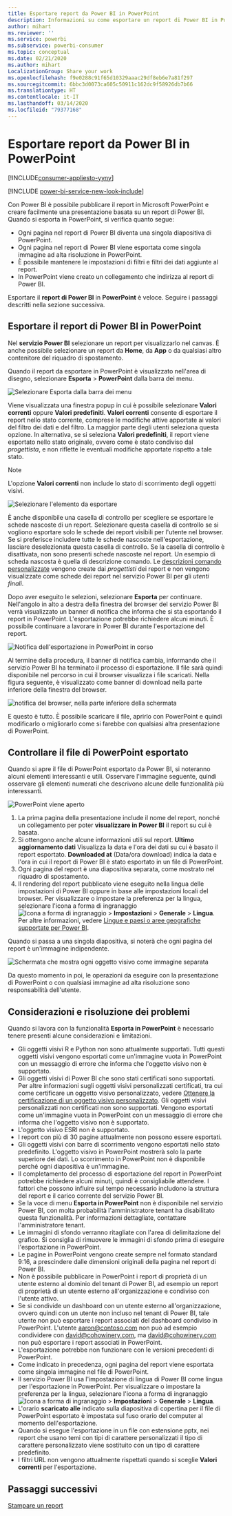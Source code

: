 ```yaml
---
title: Esportare report da Power BI in PowerPoint
description: Informazioni su come esportare un report di Power BI in PowerPoint.
author: mihart
ms.reviewer: ''
ms.service: powerbi
ms.subservice: powerbi-consumer
ms.topic: conceptual
ms.date: 02/21/2020
ms.author: mihart
LocalizationGroup: Share your work
ms.openlocfilehash: f9e0288c91f65d10329aaac29df8eb6e7a81f297
ms.sourcegitcommit: 6bbc3d0073ca605c50911c162dc9f58926db7b66
ms.translationtype: HT
ms.contentlocale: it-IT
ms.lasthandoff: 03/14/2020
ms.locfileid: "79377168"
---
```

# <a name="export-reports-from-power-bi-to-powerpoint"></a>Esportare report da Power BI in PowerPoint

[!INCLUDE[consumer-appliesto-yyny](../includes/consumer-appliesto-yyny.md)]

[!INCLUDE [power-bi-service-new-look-include](../includes/power-bi-service-new-look-include.md)]

Con Power BI è possibile pubblicare il report in Microsoft PowerPoint e creare facilmente una presentazione basata su un report di Power BI. Quando si esporta in PowerPoint, si verifica quanto segue:

* Ogni pagina nel report di Power BI diventa una singola diapositiva di PowerPoint.
* Ogni pagina nel report di Power BI viene esportata come singola immagine ad alta risoluzione in PowerPoint.
* È possibile mantenere le impostazioni di filtri e filtri dei dati aggiunte al report.
* In PowerPoint viene creato un collegamento che indirizza al report di Power BI.

Esportare il **report di Power BI** in **PowerPoint** è veloce. Seguire i passaggi descritti nella sezione successiva.

## <a name="export-your-power-bi-report-to-powerpoint"></a>Esportare il report di Power BI in PowerPoint
Nel **servizio Power BI** selezionare un report per visualizzarlo nel canvas. È anche possibile selezionare un report da **Home**, da **App** o da qualsiasi altro contenitore del riquadro di spostamento.

Quando il report da esportare in PowerPoint è visualizzato nell'area di disegno, selezionare **Esporta** > **PowerPoint** dalla barra dei menu.

![Selezionare Esporta dalla barra dei menu](media/end-user-powerpoint/power-bi-export.png)

Viene visualizzata una finestra popup in cui è possibile selezionare **Valori correnti** oppure **Valori predefiniti**. **Valori correnti** consente di esportare il report nello stato corrente, comprese le modifiche attive apportate ai valori del filtro dei dati e del filtro. La maggior parte degli utenti seleziona questa opzione. In alternativa, se si seleziona **Valori predefiniti**, il report viene esportato nello stato originale, ovvero come è stato condiviso dal *progettista*, e non riflette le eventuali modifiche apportate rispetto a tale stato.

> [!NOTE]
> L'opzione **Valori correnti** non include lo stato di scorrimento degli oggetti visivi.

![Selezionare l'elemento da esportare](media/end-user-powerpoint/power-bi-current-values.png)
 
È anche disponibile una casella di controllo per scegliere se esportare le schede nascoste di un report. Selezionare questa casella di controllo se si vogliono esportare solo le schede dei report visibili per l'utente nel browser. Se si preferisce includere tutte le schede nascoste nell'esportazione, lasciare deselezionata questa casella di controllo. Se la casella di controllo è disattivata, non sono presenti schede nascoste nel report. Un esempio di scheda nascosta è quella di descrizione comando. Le [descrizioni comando personalizzate](../desktop-tooltips.md) vengono create dai *progettisti* dei report e non vengono visualizzate come schede dei report nel servizio Power BI per gli *utenti finali*. 

Dopo aver eseguito le selezioni, selezionare **Esporta** per continuare. Nell'angolo in alto a destra della finestra del browser del servizio Power BI verrà visualizzato un banner di notifica che informa che si sta esportando il report in PowerPoint. L'esportazione potrebbe richiedere alcuni minuti. È possibile continuare a lavorare in Power BI durante l'esportazione del report.

![Notifica dell'esportazione in PowerPoint in corso](media/end-user-powerpoint/power-bi-export-progress.png)

Al termine della procedura, il banner di notifica cambia, informando che il servizio Power BI ha terminato il processo di esportazione. Il file sarà quindi disponibile nel percorso in cui il browser visualizza i file scaricati. Nella figura seguente, è visualizzato come banner di download nella parte inferiore della finestra del browser.

![notifica del browser, nella parte inferiore della schermata](media/end-user-powerpoint/power-bi-browsers.png)

E questo è tutto. È possibile scaricare il file, aprirlo con PowerPoint e quindi modificarlo o migliorarlo come si farebbe con qualsiasi altra presentazione di PowerPoint.

## <a name="check-out-your-exported-powerpoint-file"></a>Controllare il file di PowerPoint esportato
Quando si apre il file di PowerPoint esportato da Power BI, si noteranno alcuni elementi interessanti e utili. Osservare l'immagine seguente, quindi osservare gli elementi numerati che descrivono alcune delle funzionalità più interessanti.

![PowerPoint viene aperto](media/end-user-powerpoint/power-bi-powerpoint.png)

1. La prima pagina della presentazione include il nome del report, nonché un collegamento per poter **visualizzare in Power BI** il report su cui è basata.
2. Si ottengono anche alcune informazioni utili sul report. **Ultimo aggiornamento dati** Visualizza la data e l'ora dei dati su cui è basato il report esportato. **Downloaded at** (Data/ora download) indica la data e l'ora in cui il report di Power BI è stato esportato in un file di PowerPoint.
3. Ogni pagina del report è una diapositiva separata, come mostrato nel riquadro di spostamento. 
4. Il rendering del report pubblicato viene eseguito nella lingua delle impostazioni di Power BI oppure in base alle impostazioni locali del browser. Per visualizzare o impostare la preferenza per la lingua, selezionare l'icona a forma di ingranaggio ![Icona a forma di ingranaggio](media/end-user-powerpoint/power-bi-settings-icon.png) > **Impostazioni** > **Generale** > **Lingua**. Per altre informazioni, vedere [Lingue e paesi o aree geografiche supportate per Power BI](../supported-languages-countries-regions.md).


Quando si passa a una singola diapositiva, si noterà che ogni pagina del report è un'immagine indipendente.

![Schermata che mostra ogni oggetto visivo come immagine separata](media/end-user-powerpoint/power-bi-images.png)

Da questo momento in poi, le operazioni da eseguire con la presentazione di PowerPoint o con qualsiasi immagine ad alta risoluzione sono responsabilità dell'utente.

## <a name="considerations-and-troubleshooting"></a>Considerazioni e risoluzione dei problemi
Quando si lavora con la funzionalità **Esporta in PowerPoint** è necessario tenere presenti alcune considerazioni e limitazioni.

* Gli oggetti visivi R e Python non sono attualmente supportati. Tutti questi oggetti visivi vengono esportati come un'immagine vuota in PowerPoint con un messaggio di errore che informa che l'oggetto visivo non è supportato.
* Gli oggetti visivi di Power BI che sono stati certificati sono supportati. Per altre informazioni sugli oggetti visivi personalizzati certificati, tra cui come certificare un oggetto visivo personalizzato, vedere [Ottenere la certificazione di un oggetto visivo personalizzato](../developer/power-bi-custom-visuals-certified.md). Gli oggetti visivi personalizzati non certificati non sono supportati. Vengono esportati come un'immagine vuota in PowerPoint con un messaggio di errore che informa che l'oggetto visivo non è supportato.
* L'oggetto visivo ESRI non è supportato.
* I report con più di 30 pagine attualmente non possono essere esportati.
* Gli oggetti visivi con barre di scorrimento vengono esportati nello stato predefinito. L'oggetto visivo in PowerPoint mostrerà solo la parte superiore dei dati. Lo scorrimento in PowerPoint non è disponibile perché ogni diapositiva è un'immagine. 
* Il completamento del processo di esportazione del report in PowerPoint potrebbe richiedere alcuni minuti, quindi è consigliabile attendere. I fattori che possono influire sul tempo necessario includono la struttura del report e il carico corrente del servizio Power BI.
* Se la voce di menu **Esporta in PowerPoint** non è disponibile nel servizio Power BI, con molta probabilità l'amministratore tenant ha disabilitato questa funzionalità. Per informazioni dettagliate, contattare l'amministratore tenant.
* Le immagini di sfondo verranno ritagliate con l'area di delimitazione del grafico. Si consiglia di rimuovere le immagini di sfondo prima di eseguire l'esportazione in PowerPoint.
* Le pagine in PowerPoint vengono create sempre nel formato standard 9:16, a prescindere dalle dimensioni originali della pagina nel report di Power BI.
* Non è possibile pubblicare in PowerPoint i report di proprietà di un utente esterno al dominio del tenant di Power BI, ad esempio un report di proprietà di un utente esterno all'organizzazione e condiviso con l'utente attivo.
* Se si condivide un dashboard con un utente esterno all'organizzazione, ovvero quindi con un utente non incluso nel tenant di Power BI, tale utente non può esportare i report associati del dashboard condiviso in PowerPoint. L'utente aaron@contoso.com non può ad esempio condividere con david@cohowinery.com, ma david@cohowinery.com non può esportare i report associati in PowerPoint.
* L'esportazione potrebbe non funzionare con le versioni precedenti di PowerPoint.
* Come indicato in precedenza, ogni pagina del report viene esportata come singola immagine nel file di PowerPoint.
* Il servizio Power BI usa l'impostazione di lingua di Power BI come lingua per l'esportazione in PowerPoint. Per visualizzare o impostare la preferenza per la lingua, selezionare l'icona a forma di ingranaggio ![Icona a forma di ingranaggio](media/end-user-powerpoint/power-bi-settings-icon.png) > **Impostazioni** > **Generale** > **Lingua**.
* L'orario **scaricato alle** indicato sulla diapositiva di copertina per il file di PowerPoint esportato è impostata sul fuso orario del computer al momento dell'esportazione.
* Quando si esegue l'esportazione in un file con estensione pptx, nei report che usano temi con tipi di carattere personalizzati il tipo di carattere personalizzato viene sostituito con un tipo di carattere predefinito.
* I filtri URL non vengono attualmente rispettati quando si sceglie **Valori correnti** per l'esportazione.

## <a name="next-steps"></a>Passaggi successivi
[Stampare un report](end-user-print.md)
